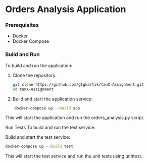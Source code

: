 # Orders Analysis Application

### Prerequisites
- Docker
- Docker Compose

### Build and Run
To build and run the application:

1. Clone the repository:
   ```sh
   git clone https://github.com/gtgkartik/tanX-Assignment.git
   cd tanX-Assignment
    ```
2. Build and start the application service:

```sh
    docker-compose up --build app
```
This will start the application and run the orders_analysis.py script.

Run Tests
To build and run the test service:

Build and start the test service:

```sh
docker-compose up --build test
```
This will start the test service and run the unit tests using unittest.